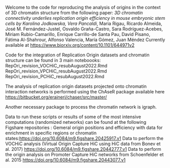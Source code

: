 Welcome to the code for reproducing the analysis of origins in the context of 3D chromatin structure from the following paper:
**3D chromatin connectivity underlies replication origin efficiency in mouse embryonic stem cells
by Karolina Jodkowska*, Vera Pancaldi*, Maria Rigau, Ricardo Almeida, José M. Fernández-Justel, Osvaldo Graña-Castro, Sara Rodríguez-Acebes, Miriam Rubio-Camarillo, Enrique Carrillo-de Santa Pau, David Pisano, Fátima Al-Shahrour, Alfonso Valencia, María Gómez, Juan Méndez
Currently available at https://www.biorxiv.org/content/10.1101/644971v2

Code for the integration of Replication Origin datasets and chromatin structure can be found in 3 main noteboooks:
RepOri_revision_VOCHiC_resubAugust2022.Rmd
RepOri_revision_VPCHiC_resubAugust2022.Rmd
RepOri_revision_PCHiC_resubAugust2022.Rmd

The analysis of replication origin datasets projected onto chromatin interaction networks is performed using the ChAseR package available here
https://bitbucket.org/eraineri/chaser/src/master/

Another necessary package to process the chromatin network is igraph.

Data to run these scripts or results of some of the most intensive computations (randomized networks) can be found at the following Figshare repositories :
Gemeral origin positions and efficiency with data for enrichment in specific regions or chromatin states:https://doi.org/10.6084/m9.figshare.20425917.v1
Data to perform the VOCHiC analysis (Virtual Origin Capture HiC using HiC data from Bonev et al. 2017) https://doi.org/10.6084/m9.figshare.20442777.v1
Data to perform the origin analysis on Promoter Capture HiC networks from Schoenfelder et al. 2015 https://doi.org/10.6084/m9.figshare.20443077.v1
